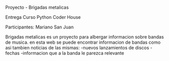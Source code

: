 Proyecto - Brigadas metalicas

Entrega Curso Python Coder House

Participantes: Mariano San Juan 




Brigadas metalicas es un proyecto para albergar informacion sobre bandas de musica.
en esta web se puede encontrar informacion de bandas como asi tambien noticias de las mismas:
-nuevos lanzamientos de discos
-fechas
-informacion que a la banda le parezca relevante
